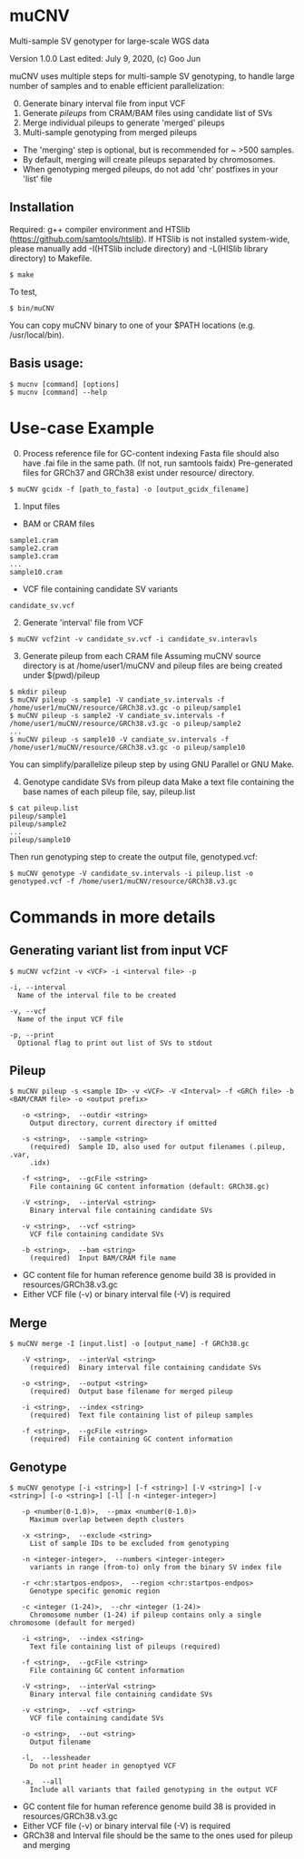 # muCNV

Multi-sample SV genotyper for large-scale WGS data

Version 1.0.0
Last edited: July 9, 2020, (c) Goo Jun

muCNV uses multiple steps for multi-sample SV genotyping, to handle large number of samples and to enable efficient parallelization:

0. Generate binary interval file from input VCF 
1. Generate *pileups* from CRAM/BAM files using candidate list of SVs
2. Merge individual pileups to generate 'merged' pileups
3. Multi-sample genotyping from merged pileups

* The 'merging' step is optional, but is recommended for ~ >500 samples. 
* By default, merging will create pileups separated by chromosomes. 
* When genotyping merged pileups, do not add 'chr' postfixes in your 'list' file

## Installation
Required: g++ compiler environment and HTSlib (https://github.com/samtools/htslib).
If HTSlib is not installed system-wide, please manually add -I(HTSlib include directory) and -L(HISlib library directory) to Makefile. 
```
$ make
```

To test, 
```
$ bin/muCNV  
```
You can copy muCNV binary to one of your $PATH locations (e.g. /usr/local/bin).

## Basis usage:
```
$ mucnv [command] [options]
$ mucnv [command] --help
```    

# Use-case Example
0. Process reference file for GC-content indexing
Fasta file should also have .fai file in the same path. (If not, run samtools faidx)
Pre-generated files for GRCh37 and GRCh38 exist under resource/ directory.
```
$ muCNV gcidx -f [path_to_fasta] -o [output_gcidx_filename]
```

1. Input files 
- BAM or CRAM files 
```
sample1.cram 
sample2.cram
sample3.cram
...
sample10.cram
```
- VCF file containing candidate SV variants
```
candidate_sv.vcf
```

2. Generate 'interval' file from VCF
```
$ muCNV vcf2int -v candidate_sv.vcf -i candidate_sv.interavls 
```

3. Generate pileup from each CRAM file
Assuming muCNV source directory is at /home/user1/muCNV and pileup files are being created under $(pwd)/pileup
```
$ mkdir pileup
$ muCNV pileup -s sample1 -V candiate_sv.intervals -f /home/user1/muCNV/resource/GRCh38.v3.gc -o pileup/sample1
$ muCNV pileup -s sample2 -V candiate_sv.intervals -f /home/user1/muCNV/resource/GRCh38.v3.gc -o pileup/sample2
...
$ muCNV pileup -s sample10 -V candiate_sv.intervals -f /home/user1/muCNV/resource/GRCh38.v3.gc -o pileup/sample10
```
You can simplify/parallelize pileup step by using GNU Parallel or GNU Make.

4. Genotype candidate SVs from pileup data
Make a text file containing the base names of each pileup file, say, pileup.list
```
$ cat pileup.list
pileup/sample1
pileup/sample2
...
pileup/sample10
```
Then run genotyping step to create the output file, genotyped.vcf:
```
$ muCNV genotype -V candidate_sv.intervals -i pileup.list -o genotyped.vcf -f /home/user1/muCNV/resource/GRCh38.v3.gc
```

# Commands in more details
## Generating variant list from input VCF
```
$ muCNV vcf2int -v <VCF> -i <interval file> -p

-i, --interval
  Name of the interval file to be created

-v, --vcf
  Name of the input VCF file
  
-p, --print
  Optional flag to print out list of SVs to stdout
```
## Pileup
```
$ muCNV pileup -s <sample ID> -v <VCF> -V <Interval> -f <GRCh file> -b <BAM/CRAM file> -o <output prefix>

   -o <string>,  --outdir <string>
     Output directory, current directory if omitted

   -s <string>,  --sample <string>
     (required)  Sample ID, also used for output filenames (.pileup, .var,
     .idx)

   -f <string>,  --gcFile <string>
     File containing GC content information (default: GRCh38.gc)

   -V <string>,  --interVal <string>
     Binary interval file containing candidate SVs

   -v <string>,  --vcf <string>
     VCF file containing candidate SVs

   -b <string>,  --bam <string>
     (required)  Input BAM/CRAM file name
```

 - GC content file for human reference genome build 38 is provided in resources/GRCh38.v3.gc
 - Either VCF file (-v) or binary interval file (-V) is required
 
## Merge
```
$ muCNV merge -I [input.list] -o [output_name] -f GRCh38.gc

   -V <string>,  --interVal <string>
     (required)  Binary interval file containing candidate SVs

   -o <string>,  --output <string>
     (required)  Output base filename for merged pileup

   -i <string>,  --index <string>
     (required)  Text file containing list of pileup samples

   -f <string>,  --gcFile <string>
     (required)  File containing GC content information
```

## Genotype
```
$ muCNV genotype [-i <string>] [-f <string>] [-V <string>] [-v <string>] [-o <string>] [-l] [-n <integer-integer>] 

   -p <number(0-1.0)>,  --pmax <number(0-1.0)>
     Maximum overlap between depth clusters

   -x <string>,  --exclude <string>
     List of sample IDs to be excluded from genotyping

   -n <integer-integer>,  --numbers <integer-integer>
     variants in range (from-to) only from the binary SV index file

   -r <chr:startpos-endpos>,  --region <chr:startpos-endpos>
     Genotype specific genomic region

   -c <integer (1-24)>,  --chr <integer (1-24)>
     Chromosome number (1-24) if pileup contains only a single chromosome (default for merged)

   -i <string>,  --index <string>
     Text file containing list of pileups (required)

   -f <string>,  --gcFile <string>
     File containing GC content information

   -V <string>,  --interVal <string>
     Binary interval file containing candidate SVs

   -v <string>,  --vcf <string>
     VCF file containing candidate SVs

   -o <string>,  --out <string>
     Output filename

   -l,  --lessheader
     Do not print header in genoptyed VCF

   -a,  --all
     Include all variants that failed genotyping in the output VCF
```    
 - GC content file for human reference genome build 38 is provided in resources/GRCh38.v3.gc
 - Either VCF file (-v) or binary interval file (-V) is required
 - GRCh38 and Interval file should be the same to the ones used for pileup and merging
